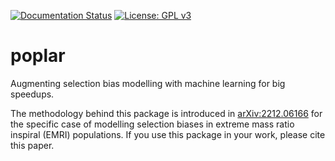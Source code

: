 [![Documentation Status](https://readthedocs.org/projects/poplar/badge/?version=latest)](https://poplar.readthedocs.io/en/latest/)
[![License: GPL v3](https://img.shields.io/badge/License-GPLv3-blue.svg)](https://www.gnu.org/licenses/gpl-3.0)
# poplar
Augmenting selection bias modelling with machine learning for big speedups.

The methodology behind this package is introduced in [arXiv:2212.06166](https://arxiv.org/abs/2212.06166) for the specific case of modelling selection biases in extreme mass ratio inspiral (EMRI) populations. If you use this package in your work, please cite this paper.
